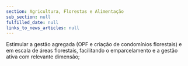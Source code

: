 ```yaml
---
section: Agricultura, Florestas e Alimentação
sub_section: null
fulfilled_date: null
links_to_news_articles: null
---
```


Estimular a gestão agregada (OPF e criação de condomínios florestais) e em escala de áreas florestais, facilitando o emparcelamento e a gestão ativa com relevante dimensão;